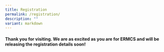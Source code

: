 ```yaml
---
title: Registration
permalink: /registration/
description: ""
variant: markdown
---
```

#### **Thank you for visiting. We are as excited as you are for ERMCS and will be releasing the registration details soon!**

